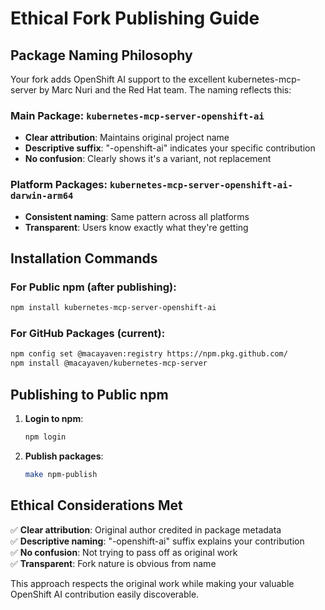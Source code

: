 # Ethical Fork Publishing Guide

## Package Naming Philosophy

Your fork adds OpenShift AI support to the excellent kubernetes-mcp-server by Marc Nuri and the Red Hat team. The naming reflects this:

### **Main Package**: `kubernetes-mcp-server-openshift-ai`
- **Clear attribution**: Maintains original project name
- **Descriptive suffix**: "-openshift-ai" indicates your specific contribution
- **No confusion**: Clearly shows it's a variant, not replacement

### **Platform Packages**: `kubernetes-mcp-server-openshift-ai-darwin-arm64`
- **Consistent naming**: Same pattern across all platforms
- **Transparent**: Users know exactly what they're getting

## Installation Commands

### For Public npm (after publishing):
```bash
npm install kubernetes-mcp-server-openshift-ai
```

### For GitHub Packages (current):
```bash
npm config set @macayaven:registry https://npm.pkg.github.com/
npm install @macayaven/kubernetes-mcp-server
```

## Publishing to Public npm

1. **Login to npm**:
   ```bash
   npm login
   ```

2. **Publish packages**:
   ```bash
   make npm-publish
   ```

## Ethical Considerations Met

✅ **Clear attribution**: Original author credited in package metadata  
✅ **Descriptive naming**: "-openshift-ai" suffix explains your contribution  
✅ **No confusion**: Not trying to pass off as original work  
✅ **Transparent**: Fork nature is obvious from name  

This approach respects the original work while making your valuable OpenShift AI contribution easily discoverable.